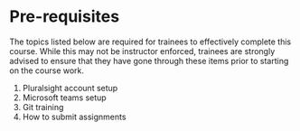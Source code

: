 # Pre-requisites

The topics listed below are required for trainees to effectively complete this course. While this may not be instructor enforced, trainees are strongly advised to ensure that they have gone through these items prior to starting on the course work.

1. Pluralsight account setup
2. Microsoft teams setup
3. Git training
4. How to submit assignments
